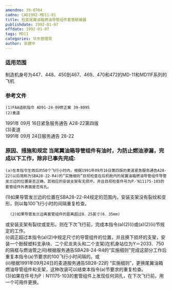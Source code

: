 ```yaml
---
amendno: 39-0704  
cadno: CAD1992-MD11-01  
title: 检查尾翼油箱燃油导管组件套管联接器  
publishdate: 1992-01-07  
effdate: 1992-01-07  
tags: MD11  
categories: 华东管理局  
author: 张建中  
---
```

  
### 适用范围  
制造机身号为447、448、450到467、469、470和472的MD-11和MD11F系列的飞机  
  
<!--more-->  
### 参考文件  
    (1)FAA适航指令 AD91-24-09修正案 39-8095  
    (2)麦道  
1991年 09月 16日紧急服务通告 A28-22第四版  
    (3)麦道  
1991年 09月 24日服务通告 28-22  
  
### 原因、措施和规定     当尾翼油箱导管组件有油时，为防止燃油渗漏，完成以下工作，除非已事先完成:  
    (a)在本指令生效后的50个飞行小时内，根据1991年09月16日第四版的麦道紧急服务通告A28-22(以后简称为SBA28-22-R4)的“实施细则”目视检查在后机舱内的尾翼油箱燃油导管组件导管发兰边的位置是否正确，其相应的安装支架有无损坏。并且目视检查件号为P／N11175-103的套管组件外表面是否有孔。  
(1)如果导管发兰边的位置在SBA28-22-R4规定的范围内，安装支架没有裂纹和变形，则以每100飞行小时的间隔重复检查。  
  
      (2)如果导管发兰边离套管组件的距离超过0．25英寸(6．35mm)  
      
或安装支架有裂纹或变形。则在下次飞行前，完成本指令(a)(2)(i)或(a)(2)(ii)节规定的工作。  
        (i)调正超过本指令(a)(2)中规定尺寸的导管组件的位置，并且换下损坏的支架，安装一个酚醛塑料支承块、二个尼龙夹头和二个支架(在机身站位为Y＝2033．750的隔框与燃油管之间)根据服务通告SBA28-24-R4的“实施细则”完成这部分工作后重复本指令(a)节要求的100飞行小时间隔的。或  
        (ii)根据1991年09月24日的麦道服务通告SB28-22的 “实施细则”，更换尾翼油箱燃油导管组件和支架，这种改装可以结束本指令(a)节要求的重复检查。  
       (3)如果在件号为P｜N11175-103的套管组件上发现任何洞孔，在下次飞行前，用一个可用件更换。  
  
